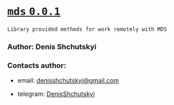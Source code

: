 # <u> [`mds` `0.0.1`](https://github.com/Shchusia/mds_lib) </u>
```text
Library provided methods for work remotely with MDS
```
### Author: Denis Shchutskyi
### Contacts author:
+ email: denisshchutskyi@gmail.com
+ telegram: [DenisShchutskyi](https://t.me/DenisShchutskyi)